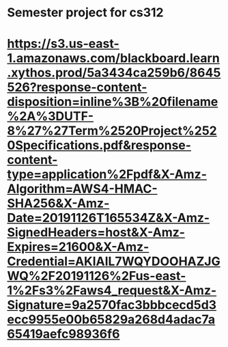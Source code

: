 # Semester project for cs312
# https://s3.us-east-1.amazonaws.com/blackboard.learn.xythos.prod/5a3434ca259b6/8645526?response-content-disposition=inline%3B%20filename%2A%3DUTF-8%27%27Term%2520Project%2520Specifications.pdf&response-content-type=application%2Fpdf&X-Amz-Algorithm=AWS4-HMAC-SHA256&X-Amz-Date=20191126T165534Z&X-Amz-SignedHeaders=host&X-Amz-Expires=21600&X-Amz-Credential=AKIAIL7WQYDOOHAZJGWQ%2F20191126%2Fus-east-1%2Fs3%2Faws4_request&X-Amz-Signature=9a2570fac3bbbcecd5d3ecc9955e00b65829a268d4adac7a65419aefc98936f6
